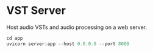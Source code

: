 # VST Server

Host audio VSTs and audio processing on a web server.

```python
cd app
uvicorn server:app --host 0.0.0.0 --port 8080
```